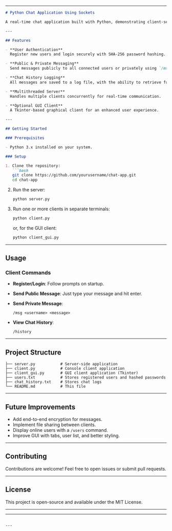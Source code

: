 

---

````markdown
# Python Chat Application Using Sockets

A real-time chat application built with Python, demonstrating client-server architecture, socket programming, and multithreading. The app supports user registration and login with password hashing, public and private messaging, chat history logging, and an optional GUI client built with Tkinter.

---

## Features

- **User Authentication**  
  Register new users and login securely with SHA-256 password hashing.

- **Public & Private Messaging**  
  Send messages publicly to all connected users or privately using `/msg <username>`.

- **Chat History Logging**  
  All messages are saved to a log file, with the ability to retrieve full chat history via `/history`.

- **Multithreaded Server**  
  Handles multiple clients concurrently for real-time communication.

- **Optional GUI Client**  
  A Tkinter-based graphical client for an enhanced user experience.

---

## Getting Started

### Prerequisites

- Python 3.x installed on your system.

### Setup

1. Clone the repository:
   ```bash
   git clone https://github.com/yourusername/chat-app.git
   cd chat-app
````

2. Run the server:

   ```bash
   python server.py
   ```

3. Run one or more clients in separate terminals:

   ```bash
   python client.py
   ```

   or, for the GUI client:

   ```bash
   python client_gui.py
   ```

---

## Usage

### Client Commands

* **Register/Login**: Follow prompts on startup.
* **Send Public Message**: Just type your message and hit enter.
* **Send Private Message**:

  ```
  /msg <username> <message>
  ```
* **View Chat History**:

  ```
  /history
  ```

---

## Project Structure

```
├── server.py           # Server-side application
├── client.py           # Console client application
├── client_gui.py       # GUI client application (Tkinter)
├── users.txt           # Stores registered users and hashed passwords
├── chat_history.txt    # Stores chat logs
└── README.md           # This file
```

---

## Future Improvements

* Add end-to-end encryption for messages.
* Implement file sharing between clients.
* Display online users with a `/users` command.
* Improve GUI with tabs, user list, and better styling.

---

## Contributing

Contributions are welcome! Feel free to open issues or submit pull requests.

---

## License

This project is open-source and available under the MIT License.

---



---

```

---


```
